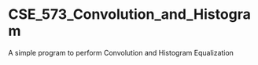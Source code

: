 # CSE_573_Convolution_and_Histogram
A simple program to perform Convolution and Histogram Equalization
